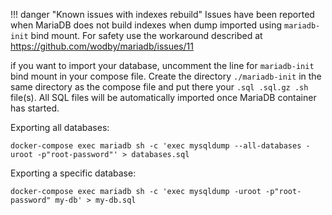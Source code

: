 !!! danger "Known issues with indexes rebuild"
    Issues have been reported when MariaDB does not build indexes when dump imported using `mariadb-init` bind mount. For safety use the workaround described at https://github.com/wodby/mariadb/issues/11

if you want to import your database, uncomment the line for `mariadb-init` bind mount in your compose file. Create the directory `./mariadb-init` in the same directory as the compose file and put there your `.sql .sql.gz .sh` file(s). All SQL files will be automatically imported once MariaDB container has started.

Exporting all databases:
```shell
docker-compose exec mariadb sh -c 'exec mysqldump --all-databases -uroot -p"root-password"' > databases.sql
```

Exporting a specific database:
```shell
docker-compose exec mariadb sh -c 'exec mysqldump -uroot -p"root-password" my-db' > my-db.sql
```
